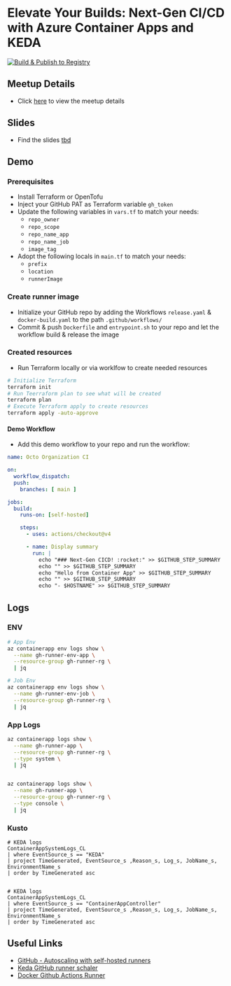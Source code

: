 # Elevate Your Builds: Next-Gen CI/CD with Azure Container Apps and KEDA

[![Build & Publish to Registry](https://github.com/philwelz/next-gen-cicd/actions/workflows/release.yaml/badge.svg)](https://github.com/philwelz/next-gen-cicd/actions/workflows/release.yaml)

## Meetup Details

- Click [here](https://www.meetup.com/de-DE/berlin-microsoft-azure-meetup/events/297657359/) to view the meetup details

## Slides

- Find the slides [tbd]()

## Demo

### Prerequisites

- Install Terraform or OpenTofu
- Inject your GitHub PAT as Terraform variable `gh_token`
- Update the following variables in `vars.tf` to match your needs:
  - `repo_owner`
  - `repo_scope`
  - `repo_name_app`
  - `repo_name_job`
  - `image_tag`
- Adopt the following locals in `main.tf` to match your needs:
  - `prefix`
  - `location`
  - `runnerImage`

### Create runner image

- Initialize your GitHub repo by adding the Workflows `release.yaml` & `docker-build.yaml` to the path `.github/workflows/`
- Commit & push `Dockerfile` and `entrypoint.sh` to your repo and let the workflow build & release the image

### Created resources

- Run Terraform locally or via worklfow to create needed resources

```bash
# Initialize Terraform
terraform init
# Run Teerraform plan to see what will be created
terraform plan
# Execute Terraform apply to create resources
terraform apply -auto-approve
```

#### Demo Workflow

- Add this demo workflow to your repo and run the workflow:

```yaml
name: Octo Organization CI

on:
  workflow_dispatch:
  push:
    branches: [ main ]

jobs:
  build:
    runs-on: [self-hosted]

    steps:
      - uses: actions/checkout@v4

      - name: Display summary
        run: |
          echo "### Next-Gen CICD! :rocket:" >> $GITHUB_STEP_SUMMARY
          echo "" >> $GITHUB_STEP_SUMMARY
          echo "Hello from Container App" >> $GITHUB_STEP_SUMMARY
          echo "" >> $GITHUB_STEP_SUMMARY
          echo "- $HOSTNAME" >> $GITHUB_STEP_SUMMARY
```

## Logs

### ENV

```bash
# App Env
az containerapp env logs show \
  --name gh-runner-env-app \
  --resource-group gh-runner-rg \
  | jq

# Job Env
az containerapp env logs show \
  --name gh-runner-env-job \
  --resource-group gh-runner-rg \
  | jq
```

### App Logs

```bash
az containerapp logs show \
  --name gh-runner-app \
  --resource-group gh-runner-rg \
  --type system \
  | jq


az containerapp logs show \
  --name gh-runner-app \
  --resource-group gh-runner-rg \
  --type console \
  | jq
```

### Kusto

```kusto
# KEDA logs
ContainerAppSystemLogs_CL
| where EventSource_s == "KEDA"
| project TimeGenerated, EventSource_s ,Reason_s, Log_s, JobName_s, EnvironmentName_s
| order by TimeGenerated asc


# KEDA logs
ContainerAppSystemLogs_CL
| where EventSource_s == "ContainerAppController"
| project TimeGenerated, EventSource_s ,Reason_s, Log_s, JobName_s, EnvironmentName_s
| order by TimeGenerated asc
```

## Useful Links

- [GitHub - Autoscaling with self-hosted runners](https://docs.github.com/en/actions/hosting-your-own-runners/managing-self-hosted-runners/autoscaling-with-self-hosted-runners#using-ephemeral-runners-for-autoscaling)
- [Keda GitHub runner schaler](https://keda.sh/docs/2.13/scalers/github-runner/)
- [Docker Github Actions Runner](https://github.com/myoung34/docker-github-actions-runner)
